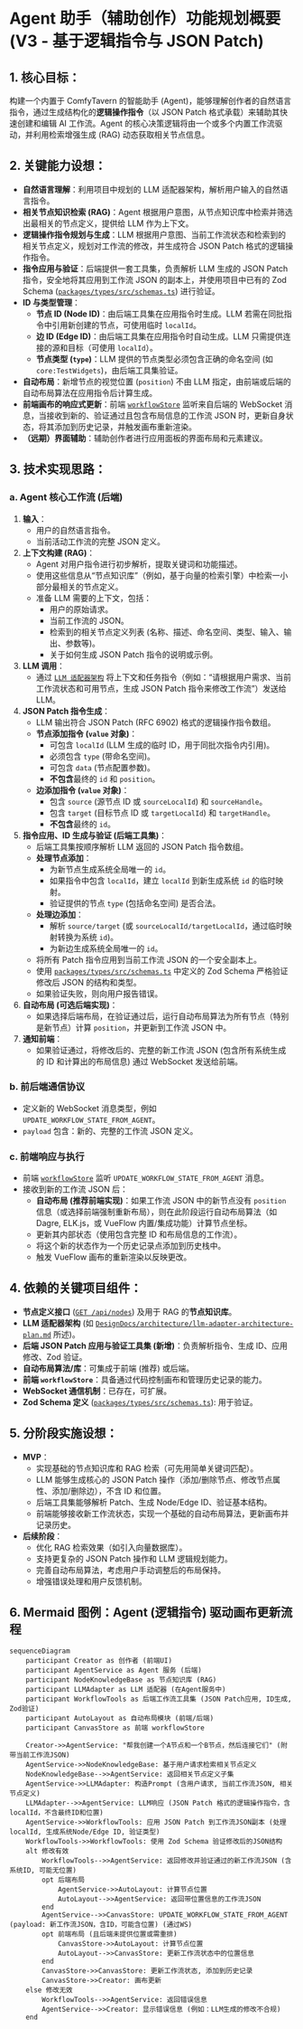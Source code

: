 # Agent 助手（辅助创作）功能规划概要 (V3 - 基于逻辑指令与 JSON Patch)

## 1. 核心目标：

构建一个内置于 ComfyTavern 的智能助手 (Agent)，能够理解创作者的自然语言指令，通过生成结构化的**逻辑操作指令**（以 JSON Patch 格式承载）来辅助其快速创建和编辑 AI 工作流。Agent 的核心决策逻辑将由一个或多个内置工作流驱动，并利用检索增强生成 (RAG) 动态获取相关节点信息。

## 2. 关键能力设想：

- **自然语言理解**：利用项目中规划的 LLM 适配器架构，解析用户输入的自然语言指令。
- **相关节点知识检索 (RAG)**：Agent 根据用户意图，从节点知识库中检索并筛选出最相关的节点定义，提供给 LLM 作为上下文。
- **逻辑操作指令规划与生成**：LLM 根据用户意图、当前工作流状态和检索到的相关节点定义，规划对工作流的修改，并生成符合 JSON Patch 格式的逻辑操作指令。
- **指令应用与验证**：后端提供一套工具集，负责解析 LLM 生成的 JSON Patch 指令，安全地将其应用到工作流 JSON 的副本上，并使用项目中已有的 Zod Schema ([`packages/types/src/schemas.ts`](packages/types/src/schemas.ts)) 进行验证。
- **ID 与类型管理**：
  - **节点 ID (Node ID)**：由后端工具集在应用指令时生成。LLM 若需在同批指令中引用新创建的节点，可使用临时 `localId`。
  - **边 ID (Edge ID)**：由后端工具集在应用指令时自动生成。LLM 只需提供连接的源和目标（可使用 `localId`）。
  - **节点类型 (`type`)**：LLM 提供的节点类型必须包含正确的命名空间 (如 `core:TestWidgets`)，由后端工具集验证。
- **自动布局**：新增节点的视觉位置 (`position`) 不由 LLM 指定，由前端或后端的自动布局算法在应用指令后计算生成。
- **前端画布的响应式更新**：前端 [`workflowStore`](apps/frontend-vueflow/src/stores/workflowStore.ts) 监听来自后端的 WebSocket 消息，当接收到新的、验证通过且包含布局信息的工作流 JSON 时，更新自身状态，将其添加到历史记录，并触发画布重新渲染。
- **（远期）界面辅助**：辅助创作者进行应用面板的界面布局和元素建议。

## 3. 技术实现思路：

### a. Agent 核心工作流 (后端)

1.  **输入**：
    - 用户的自然语言指令。
    - 当前活动工作流的完整 JSON 定义。
2.  **上下文构建 (RAG)**：
    - Agent 对用户指令进行初步解析，提取关键词和功能描述。
    - 使用这些信息从“节点知识库”（例如，基于向量的检索引擎）中检索一小部分最相关的节点定义。
    - 准备 LLM 需要的上下文，包括：
      - 用户的原始请求。
      - 当前工作流的 JSON。
      - 检索到的相关节点定义列表 (名称、描述、命名空间、类型、输入、输出、参数等)。
      - 关于如何生成 JSON Patch 指令的说明或示例。
3.  **LLM 调用**：
    - 通过 [`LLM 适配器架构`](DesignDocs/architecture/llm-adapter-architecture-plan.md) 将上下文和任务指令（例如：“请根据用户需求、当前工作流状态和可用节点，生成 JSON Patch 指令来修改工作流”）发送给 LLM。
4.  **JSON Patch 指令生成**：
    - LLM 输出符合 JSON Patch (RFC 6902) 格式的逻辑操作指令数组。
    - **节点添加指令 (`value` 对象)**：
      - 可包含 `localId` (LLM 生成的临时 ID，用于同批次指令内引用)。
      - 必须包含 `type` (带命名空间)。
      - 可包含 `data` (节点配置参数)。
      - **不包含**最终的 `id` 和 `position`。
    - **边添加指令 (`value` 对象)**：
      - 包含 `source` (源节点 ID 或 `sourceLocalId`) 和 `sourceHandle`。
      - 包含 `target` (目标节点 ID 或 `targetLocalId`) 和 `targetHandle`。
      - **不包含**最终的 `id`。
5.  **指令应用、ID 生成与验证 (后端工具集)**：
    - 后端工具集按顺序解析 LLM 返回的 JSON Patch 指令数组。
    - **处理节点添加**：
      - 为新节点生成系统全局唯一的 `id`。
      - 如果指令中包含 `localId`，建立 `localId` 到新生成系统 `id` 的临时映射。
      - 验证提供的节点 `type` (包括命名空间) 是否合法。
    - **处理边添加**：
      - 解析 `source/target` (或 `sourceLocalId/targetLocalId`，通过临时映射转换为系统 `id`)。
      - 为新边生成系统全局唯一的 `id`。
    - 将所有 Patch 指令应用到当前工作流 JSON 的一个安全副本上。
    - 使用 [`packages/types/src/schemas.ts`](packages/types/src/schemas.ts) 中定义的 Zod Schema 严格验证修改后 JSON 的结构和类型。
    - 如果验证失败，则向用户报告错误。
6.  **自动布局 (可选后端实现)**：
    - 如果选择后端布局，在验证通过后，运行自动布局算法为所有节点（特别是新节点）计算 `position`，并更新到工作流 JSON 中。
7.  **通知前端**：
    - 如果验证通过，将修改后的、完整的新工作流 JSON (包含所有系统生成的 ID 和计算出的布局信息) 通过 WebSocket 发送给前端。

### b. 前后端通信协议

- 定义新的 WebSocket 消息类型，例如 `UPDATE_WORKFLOW_STATE_FROM_AGENT`。
- `payload` 包含：新的、完整的工作流 JSON 定义。

### c. 前端响应与执行

- 前端 [`workflowStore`](apps/frontend-vueflow/src/stores/workflowStore.ts) 监听 `UPDATE_WORKFLOW_STATE_FROM_AGENT` 消息。
- 接收到新的工作流 JSON 后：
  - **自动布局 (推荐前端实现)**：如果工作流 JSON 中的新节点没有 `position` 信息（或选择前端强制重新布局），则在此阶段运行自动布局算法（如 Dagre, ELK.js，或 VueFlow 内置/集成功能）计算节点坐标。
  - 更新其内部状态（使用包含完整 ID 和布局信息的工作流）。
  - 将这个新的状态作为一个历史记录点添加到历史栈中。
  - 触发 VueFlow 画布的重新渲染以反映更改。

## 4. 依赖的关键项目组件：

- **节点定义接口** ([`GET /api/nodes`](/api/nodes)) 及用于 RAG 的**节点知识库**。
- **LLM 适配器架构** (如 [`DesignDocs/architecture/llm-adapter-architecture-plan.md`](DesignDocs/architecture/llm-adapter-architecture-plan.md) 所述)。
- **后端 JSON Patch 应用与验证工具集 (新增)**：负责解析指令、生成 ID、应用修改、Zod 验证。
- **自动布局算法/库**：可集成于前端 (推荐) 或后端。
- **前端 `workflowStore`**：具备通过代码控制画布和管理历史记录的能力。
- **WebSocket 通信机制**：已存在，可扩展。
- **Zod Schema 定义** ([`packages/types/src/schemas.ts`](packages/types/src/schemas.ts)): 用于验证。

## 5. 分阶段实施设想：

- **MVP**：
  - 实现基础的节点知识库和 RAG 检索（可先用简单关键词匹配）。
  - LLM 能够生成核心的 JSON Patch 操作（添加/删除节点、修改节点属性、添加/删除边），不含 ID 和位置。
  - 后端工具集能够解析 Patch、生成 Node/Edge ID、验证基本结构。
  - 前端能够接收新工作流状态，实现一个基础的自动布局算法，更新画布并记录历史。
- **后续阶段**：
  - 优化 RAG 检索效果（如引入向量数据库）。
  - 支持更复杂的 JSON Patch 操作和 LLM 逻辑规划能力。
  - 完善自动布局算法，考虑用户手动调整后的布局保持。
  - 增强错误处理和用户反馈机制。

## 6. Mermaid 图例：Agent (逻辑指令) 驱动画布更新流程

```mermaid
sequenceDiagram
    participant Creator as 创作者 (前端UI)
    participant AgentService as Agent 服务 (后端)
    participant NodeKnowledgeBase as 节点知识库 (RAG)
    participant LLMAdapter as LLM 适配器 (在Agent服务中)
    participant WorkflowTools as 后端工作流工具集 (JSON Patch应用, ID生成, Zod验证)
    participant AutoLayout as 自动布局模块 (前端/后端)
    participant CanvasStore as 前端 workflowStore

    Creator->>AgentService: "帮我创建一个A节点和一个B节点，然后连接它们" (附带当前工作流JSON)
    AgentService->>NodeKnowledgeBase: 基于用户请求检索相关节点定义
    NodeKnowledgeBase-->>AgentService: 返回相关节点定义子集
    AgentService->>LLMAdapter: 构造Prompt (含用户请求, 当前工作流JSON, 相关节点定义)
    LLMAdapter-->>AgentService: LLM响应 (JSON Patch 格式的逻辑操作指令，含localId，不含最终ID和位置)
    AgentService->>WorkflowTools: 应用 JSON Patch 到工作流JSON副本 (处理localId, 生成系统Node/Edge ID, 验证类型)
    WorkflowTools->>WorkflowTools: 使用 Zod Schema 验证修改后的JSON结构
    alt 修改有效
        WorkflowTools-->>AgentService: 返回修改并验证通过的新工作流JSON (含系统ID, 可能无位置)
        opt 后端布局
            AgentService->>AutoLayout: 计算节点位置
            AutoLayout-->>AgentService: 返回带位置信息的工作流JSON
        end
        AgentService-->>CanvasStore: UPDATE_WORKFLOW_STATE_FROM_AGENT (payload: 新工作流JSON，含ID，可能含位置) (通过WS)
        opt 前端布局 (且后端未提供位置或需重排)
            CanvasStore->>AutoLayout: 计算节点位置
            AutoLayout-->>CanvasStore: 更新工作流状态中的位置信息
        end
        CanvasStore->>CanvasStore: 更新工作流状态, 添加到历史记录
        CanvasStore->>Creator: 画布更新
    else 修改无效
        WorkflowTools-->>AgentService: 返回错误信息
        AgentService-->>Creator: 显示错误信息 (例如：LLM生成的修改不合规)
    end
```
